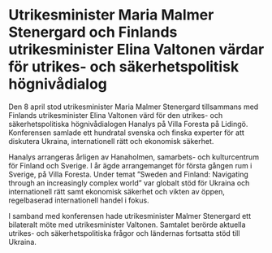 # Utrikesminister Maria Malmer Stenergard och Finlands utrikesminister Elina Valtonen värdar för utrikes- och säkerhetspolitisk högnivådialog

Den 8 april stod utrikesminister Maria Malmer Stenergard tillsammans med Finlands utrikesminister Elina Valtonen värd för den utrikes- och säkerhetspolitiska högnivådialogen Hanalys på Villa Foresta på Lidingö. Konferensen samlade ett hundratal svenska och finska experter för att diskutera Ukraina, internationell rätt och ekonomisk säkerhet.

Hanalys arrangeras årligen av Hanaholmen, samarbets- och kulturcentrum för Finland och Sverige. I år ägde arrangemanget för första gången rum i Sverige, på Villa Foresta. Under temat ”Sweden and Finland: Navigating through an increasingly complex world” var globalt stöd för Ukraina och internationell rätt samt ekonomisk säkerhet och vikten av öppen, regelbaserad internationell handel i fokus.

I samband med konferensen hade utrikesminister Malmer Stenergard ett bilateralt möte med utrikesminister Valtonen. Samtalet berörde aktuella utrikes- och säkerhetspolitiska frågor och ländernas fortsatta stöd till Ukraina.
